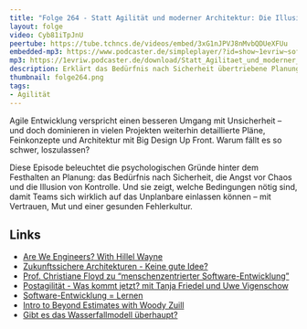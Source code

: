 ```yaml
---
title: "Folge 264 - Statt Agilität und moderner Architektur: Die Illusion von Kontrolle"
layout: folge
video: Cyb81iTpJnU
peertube: https://tube.tchncs.de/videos/embed/3xG1nJPVJ8nMvbQDUeXFUu
embedded-mp3: https://www.podcaster.de/simpleplayer/?id=show~1evriw~software-architektur-im-stream~pod-b0426b2837ad2428d6eb193e47&v=1748012237
mp3: https://1evriw.podcaster.de/download/Statt_Agilitaet_und_moderner_Architektur_Die_Illusion_von_Kontrolle.mp3
description: Erklärt das Bedürfnis nach Sicherheit übertriebene Planung und Architektur? 
thumbnail: folge264.png
tags:
- Agilität
---
```


Agile Entwicklung verspricht einen besseren Umgang mit Unsicherheit –
und doch dominieren in vielen Projekten weiterhin detaillierte Pläne,
Feinkonzepte und Architektur mit Big Design Up Front. Warum fällt es
so schwer, loszulassen?

Diese Episode beleuchtet die psychologischen Gründe hinter dem
Festhalten an Planung: das Bedürfnis nach Sicherheit, die Angst vor
Chaos und die Illusion von Kontrolle. Und sie zeigt, welche
Bedingungen nötig sind, damit Teams sich wirklich auf das Unplanbare
einlassen können – mit Vertrauen, Mut und einer gesunden Fehlerkultur.

## Links

- [Are We Engineers? With Hillel Wayne](https://software-architektur.tv/2024/03/27/folge209.html)
- [Zukunftssichere Architekturen - Keine gute Idee?](https://software-architektur.tv/2022/10/28/folge140.html)
- [Prof. Christiane Floyd zu “menschenzentrierter Software-Entwicklung”](https://software-architektur.tv/2021/07/09/folge66.html)
- [Postagilität - Was kommt jetzt? mit Tanja Friedel und Uwe Vigenschow](https://software-architektur.tv/2025/05/16/folge263.html)
- [Software-Entwicklung = Lernen](https://software-architektur.tv/2023/12/08/folge191.html)
- [Intro to Beyond Estimates with Woody Zuill](https://software-architektur.tv/2025/02/24/episode252.html)
- [Gibt es das Wasserfallmodell überhaupt?](https://software-architektur.tv/2022/05/13/folge119.html)
